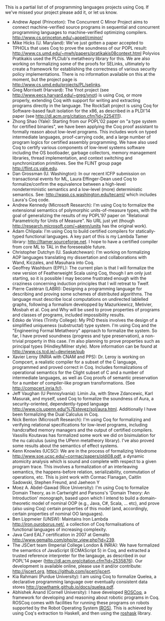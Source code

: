 This is a partial list of of programming languages projects using Coq. If we've missed your project please add it, or let us know.

-   Andrew Appel (Princeton): The Concurrent C Minor Project aims to connect machine-verified source programs in sequential and concurrent programming languages to machine-verified optimizing compilers. <http://www.cs.princeton.edu/~appel/cminor/>
-   Mike Hicks (U. Maryland): We've just gotten a paper accepted to TPHOLs that uses Coq to prove the soundness of our POPL result: <http://www.cs.umd.edu/~mwh/papers/pratikakis08context.html> Polyvios Pratikakis used the PLClub's metatheory library for this. We are also working on formalizing some of the proofs for SELinks, ultimately to create a framework for establishing the correctness of various security policy implementations. There is no information available on this at the moment, but the project page is <http://www.cs.umd.edu/projects/PL/selinks>.
-   Greg Morrisett (Harvard): The Ynot project (see <http://www.eecs.harvard.edu/~greg/ynot>) is using Coq, or more properly, extending Coq with support for writing and extracting programs directly in the language. The RockSalt project is using Coq for Software-based fault isolation for the x86, as described in a PLDI'14 paper (see <http://dl.acm.org/citation.cfm?id=2254111>).
-   Zhong Shao (Yale): Starting from our POPL'02 paper on "a type system for certified binaries", we have been applying the Coq proof assistant to formally reason about low-level programs. This includes work on typed intermediate languages, proof-carrying code, and a large number of program logics for certified assembly programming. We have also used Coq to certify various components of low-level systems software including the OS bootloader, garbage collectors, memory management libraries, thread implementation, and context switching and synchronization primitives. See the FLINT group page <http://flint.cs.yale.edu>.
-   Dan Grossman (U. Washington): In our recent ICFP submission on transactional events for ML, Laura Effinger-Dean used Coq to formalize/confirm the equivalence between a high-level nondeterministic semantics and a low-level (more) deterministic semantics. See: <http://wasp.cs.washington.edu/tecaml/> which includes Laura's Coq code.
-   Andrew Kennedy (Microsoft Research): I'm using Coq to formalize the extensional semantics of polymorphic units-of-measure types, with the goal of generalizing the results of my POPL'97 paper on "Relational Parametricity for Units of Measure". No URL just yet (though <http://research.microsoft.com/~akenn/units> has the original work).
-   Adam Chlipala: I'm using Coq to build certified compilers for statically-typed functional languages. A key part of this is my Lambda Tamer library: <http://ltamer.sourceforge.net>. I hope to have a certified compiler from core ML to TAL in the foreseeable future.
-   Christopher Dutchyn (U. Saskatchewan): I'm working on formalizing AOP languages translating my dissertation and collaborations with Wand, Kiczales, and Masuhara into Coq.
-   Geoffrey Washburn (EPFL): The current plan is that I will formalize the new version of Featherweight Scala using Coq, though I am only just starting, so it is possible I may become frustrated enough with the craziness concerning induction principles that I will retreat to Twelf.
-   Pierre Castéran (LABRI): Designing a programming language for describing and proving some schemes of distributed algorithms. The language must describe local computations on undirected lablelled graphs, following a formalism developped by Mazurkiewicz, Metivier, Mosbah et al. Coq and Why will be used to prove properties of programs and classes of programs, included impossibility results.
-   Edsko de Vries (Trinity College): My PhD thesis involves the design of a simplified uniqueness (substructal) type system. I'm using Coq and the "Engineering Formal Metatheory" approach to formalize the system. So far, I have proved soundness (progress and type preservation), a non-trivial property in this case. I'm also planning to prove properties such as principal types (Hindley/Milner style). More information can be found at <http://www.cs.tcd.ie/~devriese/pub>
-   Xavier Leroy (INRIA with CNAM and PPS): Dr. Leroy is working on Compcert, a realistic compiler for a subset of the C language, programmed and proved correct in Coq. Includes formalizations of operational semantics for the Clight subset of C and a number of intermediate languages, as well as Coq proofs of semantic preservation for a number of compiler-like program transformations. (See <http://compcert.inria.fr/>).
-   Jeff Vaughan (U Pennsylvania): Limin Jia, with Steve Zdancewic, Karl Masurak, and myself, used Coq to formalize the soundness of Aura, a security-oriented, dependently-typed language <http://www.cis.upenn.edu/%7Estevez/sol/aura.html>. Additionally I have been formalizing the Dual Calculus in Coq.
-   Nick Benton (Microsoft Research): I'm using Coq for formalizing and verifying relational specifications for low-level programs, including handcrafted memory managers and the output of certified compilers. Vassilis Koutavas has formalized some work we did on bisimulation for the nu calculus (using the UPenn metatheory library). I've also proved some results about the semantics of effect systems.
-   Kenn Knowles (UCSC): We are in the process of formalizing Velodrome <http://www.soe.ucsc.edu/~cormac/papers/pldi08.pdf>, a dynamic atomicity analysis which is sound and complete with respect to a given program trace. This involves a formalization of an interleaving semantics, the happens-before relation, serializability, commutation of operations, etc. This is joint work with Cormac Flanagan, Caitlin Sadowski, Stephen Freund, and Jaeheon Y
-   Moez A. Abdel-Gawad (Rice University): I'm using Coq to formalize Domain Theory, as in Cartwright and Parsons's 'Domain Theory: An Introduction' monograph, based upon which I intend to build a domain-theoretic model of nominal OOP (e.g., Java, C\#, Scala, ... etc), and prove (also using Coq) certain properties of this model (and, accordingly, certain properties of nominal OO languages).
-   Ben Lippmeier (UNSW): Maintains Iron Lambda <http://iron.ouroborus.net/>, a collection of Coq formalisations of functional languages of increasing complexity.
-   Java Card EAL7 certification in 2007 at Gemalto <http://www.gemalto.com/php/pr_view.php?id=239>.
-   The JSCert team (Imperial College London & INRIA): We have formalized the semantics of JavaScript (ECMAScript 5) in Coq, and extracted a trusted reference interpreter for the langauge, as described in our POPL'14 paper (<http://dl.acm.org/citation.cfm?id=2535876>). Our development is available online, please use it and/or contribute: <http://jscert.org>, <https://github.com/jscert/jscert>.
-   Kia Rahmani (Purdue University): I am using Coq to formalize Quelea, a declarative programming language over eventually consistent data stores <http://gowthamk.github.io/docs/quelea.pdf>.
-   Abhishek Anand (Cornell University): I have developed [ROSCoq](https://github.com/aa755/ROSCoq), a framework for developing and reasoning about robotic programs in Coq. ROSCoq comes with facilities for running these programs on robots supported by the Robot Operating System [(ROS)](http://www.ros.org/). This is achieved by using Coq's extraction to Haskell, and then using the [roshask](https://github.com/acowley/roshask) library.

